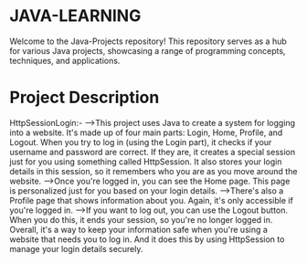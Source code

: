 # JAVA-LEARNING
Welcome to the Java-Projects repository! This repository serves as a hub for various Java projects, showcasing a range of programming concepts, techniques, and applications.

# Project Description
HttpSessionLogin:-
-->This project uses Java to create a system for logging into a website. It's made up of four main parts: Login, Home, Profile, and Logout.
When you try to log in (using the Login part), it checks if your username and password are correct. If they are, it creates a special session just for you using something called HttpSession. It also stores your login details in this session, so it remembers who you are as you move around the website.
-->Once you're logged in, you can see the Home page. This page is personalized just for you based on your login details.
-->There's also a Profile page that shows information about you. Again, it's only accessible if you're logged in.
-->If you want to log out, you can use the Logout button. When you do this, it ends your session, so you're no longer logged in.
Overall, it's a way to keep your information safe when you're using a website that needs you to log in. And it does this by using HttpSession to manage your login details securely.
